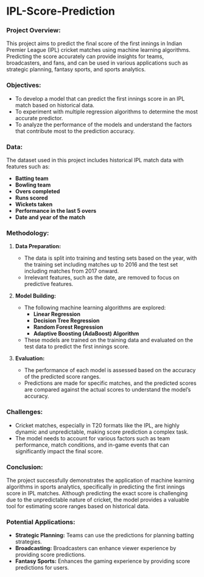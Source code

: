 # IPL-Score-Prediction

### **Project Overview:**
This project aims to predict the final score of the first innings in Indian Premier League (IPL) cricket matches using machine learning algorithms. Predicting the score accurately can provide insights for teams, broadcasters, and fans, and can be used in various applications such as strategic planning, fantasy sports, and sports analytics.

### **Objectives:**
- To develop a model that can predict the first innings score in an IPL match based on historical data.
- To experiment with multiple regression algorithms to determine the most accurate predictor.
- To analyze the performance of the models and understand the factors that contribute most to the prediction accuracy.

### **Data:**
The dataset used in this project includes historical IPL match data with features such as:
- **Batting team**
- **Bowling team**
- **Overs completed**
- **Runs scored**
- **Wickets taken**
- **Performance in the last 5 overs**
- **Date and year of the match**

### **Methodology:**
1. **Data Preparation:**
   - The data is split into training and testing sets based on the year, with the training set including matches up to 2016 and the test set including matches from 2017 onward.
   - Irrelevant features, such as the date, are removed to focus on predictive features.

2. **Model Building:**
   - The following machine learning algorithms are explored:
     - **Linear Regression**
     - **Decision Tree Regression**
     - **Random Forest Regression**
     - **Adaptive Boosting (AdaBoost) Algorithm**
   - These models are trained on the training data and evaluated on the test data to predict the first innings score.

3. **Evaluation:**
   - The performance of each model is assessed based on the accuracy of the predicted score ranges.
   - Predictions are made for specific matches, and the predicted scores are compared against the actual scores to understand the model’s accuracy.

### **Challenges:**
- Cricket matches, especially in T20 formats like the IPL, are highly dynamic and unpredictable, making score prediction a complex task.
- The model needs to account for various factors such as team performance, match conditions, and in-game events that can significantly impact the final score.

### **Conclusion:**
The project successfully demonstrates the application of machine learning algorithms in sports analytics, specifically in predicting the first innings score in IPL matches. Although predicting the exact score is challenging due to the unpredictable nature of cricket, the model provides a valuable tool for estimating score ranges based on historical data.

### **Potential Applications:**
- **Strategic Planning:** Teams can use the predictions for planning batting strategies.
- **Broadcasting:** Broadcasters can enhance viewer experience by providing score predictions.
- **Fantasy Sports:** Enhances the gaming experience by providing score predictions for users.
  
